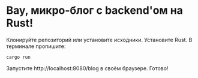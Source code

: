 # Вау, микро-блог с backend'ом на Rust!
Клонируйте репозиторий или установите исходники. Установите Rust. В терминале пропишите:

``cargo run``

Запустите http://localhost:8080/blog в своём браузере. Готово!